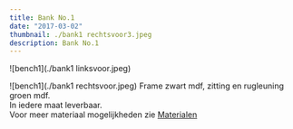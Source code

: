 ```yaml
---
title: Bank No.1
date: "2017-03-02"
thumbnail: ./bank1 rechtsvoor3.jpeg
description: Bank No.1
---
```


<div class="kg-card kg-image-card kg-width-wide">

![bench1](./bank1 linksvoor.jpeg)

</div>


<div class="kg-card kg-image-card kg-width-wide">

![bench1](./bank1 rechtsvoor.jpeg)
Frame zwart mdf, zitting en rugleuning groen mdf. <br>
In iedere maat leverbaar. <br>
Voor meer materiaal mogelijkheden zie [Materialen](http://amsterdamfurniturelab.nl/nl/materials)
</div>
